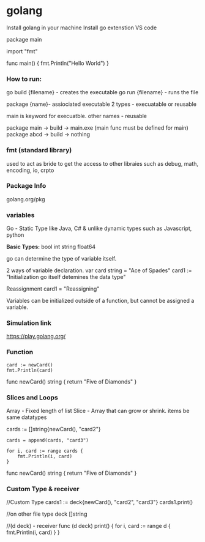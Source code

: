# golang

Install golang in your machine
Install go extenstion VS code

package main

import "fmt"

func main() {
	fmt.Println("Hello World")
}

### How to run: 

go build {filename} - creates the executable
go run {filename} - runs the file

package {name}- assiociated executable 
        2 types - execuatable or reusable

main is keyword for execuatble.
other names - reusable

package main -> build -> main.exe   (main func must be defined for main)
package abcd -> build -> nothing




### fmt (standard library)

used to act as bride to get the access to other libraies such as debug, math, encoding, io, crpto

### Package Info

golang.org/pkg

### variables

Go - Static Type like Java, C# & unlike dynamic types such as Javascript, python

**Basic Types:**
bool
int
string
float64


go can determine the type of variable itself.

2 ways of variable declaration.
	var card string = "Ace of Spades"
	card1 := "Initialization go itself detemines the data type"
  
  
Reassignment
	card1 = "Reassigning"
  
  
Variables can be initialized outside of a function, but cannot be assigned a variable.
  
### Simulation link

https://play.golang.org/


### Function

	card := newCard()
	fmt.Println(card)


func newCard() string {
	return "Five of Diamonds"
}


### Slices and Loops

Array - Fixed length of list
Slice - Array that can grow or shrink. items be same datatypes

cards := []string{newCard(), "card2"}

	cards = append(cards, "card3")

	for i, card := range cards {
		fmt.Println(i, card)
	}
  
  func newCard() string {
	return "Five of Diamonds"
}



### Custom Type & receiver

//Custom Type
	cards1 := deck{newCard(), "card2", "card3"}
	cards1.print()
	
//on other file	
type deck []string

//(d deck) - receiver
func (d deck) print() {
	for i, card := range d {
		fmt.Println(i, card)
	}
}
